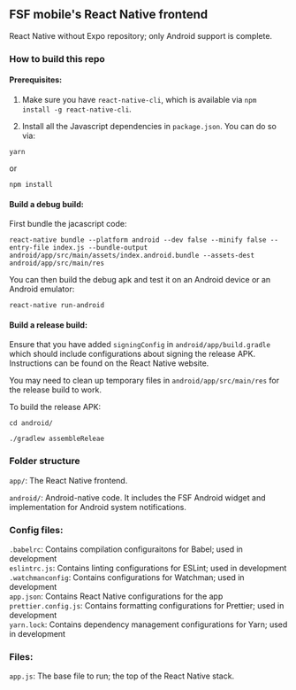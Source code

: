 ## FSF mobile's React Native frontend

React Native without Expo repository; only Android support is complete.

### How to build this repo

#### Prerequisites:

1. Make sure you have `react-native-cli`, which is available via `npm install -g react-native-cli`.

2. Install all the Javascript dependencies in `package.json`. You can do so via:

```
yarn
```

or

```
npm install
```

#### Build a debug build:

First bundle the jacascript code:

```
react-native bundle --platform android --dev false --minify false --entry-file index.js --bundle-output android/app/src/main/assets/index.android.bundle --assets-dest android/app/src/main/res
```

You can then build the debug apk and test it on an Android device or an Android emulator:

```
react-native run-android
```

#### Build a release build:

Ensure that you have added `signingConfig` in `android/app/build.gradle` which should include configurations about signing the release APK. Instructions can be found on the React Native website.

You may need to clean up temporary files in `android/app/src/main/res` for the release build to work.

To build the release APK:

```
cd android/

./gradlew assembleReleae
```

### Folder structure

`app/`: The React Native frontend.

`android/`: Android-native code. It includes the FSF Android widget and implementation for Android system notifications.

### Config files:

`.babelrc`: Contains compilation configuraitons for Babel; used in development  
`eslintrc.js`: Contains linting configurations for ESLint; used in development  
`.watchmanconfig`: Contains configurations for Watchman; used in development  
`app.json`: Contains React Native configurations for the app  
`prettier.config.js`: Contains formatting configurations for Prettier; used in development  
`yarn.lock`: Contains dependency management configurations for Yarn; used in development

### Files:

`app.js`: The base file to run; the top of the React Native stack.

